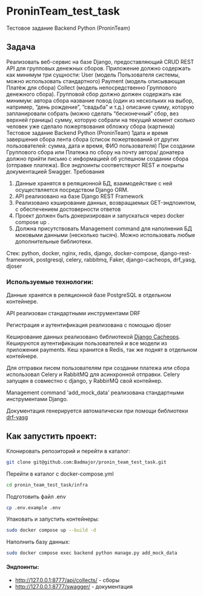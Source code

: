 # ProninTeam_test_task

Тестовое задание Backend Python (ProninTeam)
## Задача
Реализовать веб-сервис на базе Django, предоставляющий CRUD REST API
для групповых денежных сборов. Приложение должно содержать как
минимум три сущности:
User (модель Пользователя системы, можно использовать стандартного)
Payment (модель описывающая Платёж для сбора)
Collect (модель непосредственно Группового денежного сбора).
Групповой сбор должно должен содержать как минимум:
автора сбора
название
повод (один из нескольких на выбор, например, “день рождение”,
“свадьба” и т.д.)
описание
сумму, которую запланировали собрать (можно сделать “бесконечный”
сбор, вез верхней границы)
сумму, которую собрали на текущий момент
сколько человек уже сделало пожертвования
обложку сбора (картинка)
Тестовое задание Backend Python (ProninTeam)
1дата и время завершения сбора
лента сбора (список пожертвований от других пользователей: сумма,
дата и время, ФИО пользователя)
При создании Группового сбора или Платежа по сбору на почту автора/
донатера должно прийти письмо с информацией об успешном создании
сбора (отправке платежа).
Все эндпоинты соответствуют REST и покрыты документацией Swagger.
Требования
1. Данные хранятся в реляционной БД, взаимодействие с ней
осуществляется посредством Django ORM.
2. API реализовано на базе Django REST Framework
3. Реализовано кэширование данных, возвращаемых GET-эндпоинтом, с
обеспечением достоверности ответов
4. Проект должен быть докеризирован и запускаться через docker compose up .
5. Должна присутствовать Management command для наполнения БД
моковыми данными (несколько тысяч).
Можно использовать любые дополнительные библиотеки.

Стек: python, docker, nginx, redis, django, docker-compose, django-rest-framework, 
postgresql, celery, rabbitmq, Faker, django-cacheops, drf_yasg, djoser

### Используемые технологии:
Данные хранятся в реляционной базе PostgreSQL в отдельном контейнере. 

API реализован стандартными инструментами DRF

Регистрация и аутентификация реализована с помощью djoser

Кеширование данных реализовано библиотекой [Django Cacheops](https://github.com/Suor/django-cacheops). Кешируются 
аутентификации пользователей и все модели из приложения payments. Кеш хранится в Redis, так же поднят в отдельном 
контейнере.

Для отправки писем пользователям при создании платежа или сбора использовал Celery и RabbitMQ для асинхронной отправки.
Celery запущен в совместно с django, у RabbirMQ свой контейнер.

Management command 'add_mock_data' реализована стандартными инструментами Django.

Документация генерируется автоматически при помощи библиотеки [drf-yasg](https://github.com/axnsan12/drf-yasg)

## Как запустить проект:
Клонировать репозиторий и перейти в каталог:
```bash
git clone git@github.com:Badmajor/pronin_team_test_task.git
```
Перейти в каталог с docker-compose.yml
```bash
cd pronin_team_test_task/infra
```
Подготовить файл .env
```bash
cp .env.example .env
```
Упаковать и запустить контейнеры:
```bash
sudo docker compose up --build -d
```

Наполнить базу данных:
```bash
sudo docker compose exec backend python manage.py add_mock_data
```

#### Эндпоинты:
- http://127.0.0.1:8777/api/collects/ - сборы
- http://127.0.0.1:8777/swagger/ - документация
